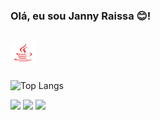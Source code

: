 ### Olá,  eu sou Janny Raissa  😊!

<div style="display: inline_block"><br>
	 <img align="center" alt="Janny-Java" height="30" width="40" src="https://raw.githubusercontent.com/devicons/devicon/master/icons/java/java-plain.svg"
</div>
	
  ##
  
  ![Top Langs](https://github-readme-stats.vercel.app/api/top-langs/?username=jannyrsc&bg_color=ff94c2&title_color=ffffff)
	
<div>
	<a href="https://www.instagram.com/jannyrsc/" target="_blank"><img src="https://img.shields.io/badge/-Instagram-%23E4405F?style=for-the-badge&logo=instagram&logoColor=white" target="_blank"></a>
        <a href= "https://www.linkedin.com/in/janny-cruz-07506a269/" target="_blank"><img src="https://img.shields.io/badge/-LinkedIn-%230077B5?style=for-the-badge&logo=linkedin&logoColor=white" target="_blank"></a> 
        <a href = "mailto:jannyraissa15@gmail.com"><img src="https://img.shields.io/badge/-Gmail-%23333?style=for-the-badge&logo=gmail&logoColor=white" target="_blank"></a>
</div>

